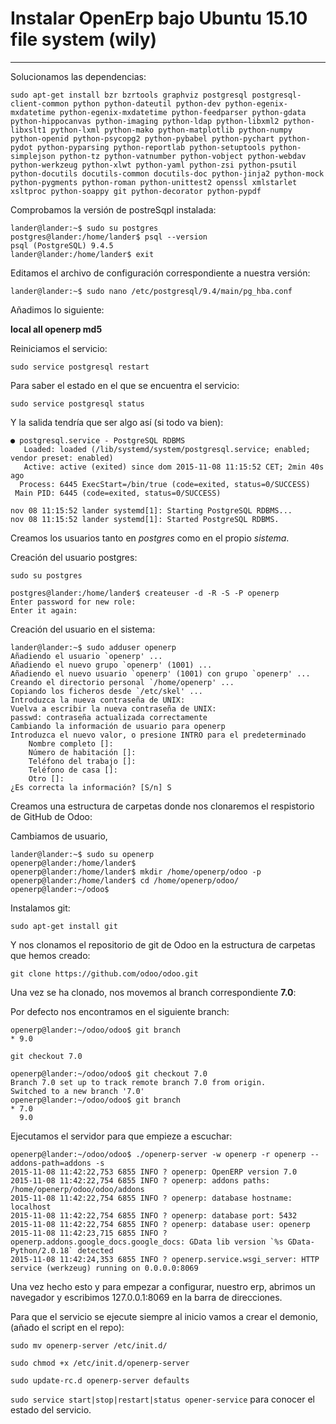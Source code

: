 # Instalar **OpenErp** bajo Ubuntu 15.10 file system (wily)
------------------------------------------------------------

Solucionamos las dependencias:

`sudo apt-get install bzr bzrtools graphviz postgresql postgresql-client-common python python-dateutil python-dev python-egenix-mxdatetime python-egenix-mxdatetime python-feedparser python-gdata python-hippocanvas python-imaging python-ldap python-libxml2 python-libxslt1 python-lxml python-mako python-matplotlib python-numpy python-openid python-psycopg2 python-pybabel python-pychart python-pydot python-pyparsing python-reportlab python-setuptools python-simplejson python-tz python-vatnumber python-vobject python-webdav python-werkzeug python-xlwt python-yaml python-zsi python-psutil python-docutils docutils-common docutils-doc python-jinja2 python-mock python-pygments python-roman python-unittest2 openssl xmlstarlet xsltproc python-soappy git python-decorator python-pypdf`

Comprobamos la versión de postreSqpl instalada:

```
lander@lander:~$ sudo su postgres 
postgres@lander:/home/lander$ psql --version
psql (PostgreSQL) 9.4.5
lander@lander:/home/lander$ exit
```

Editamos el archivo de configuración correspondiente a nuestra versión: 

`lander@lander:~$ sudo nano /etc/postgresql/9.4/main/pg_hba.conf`

Añadimos lo siguiente:

**local all openerp md5**

Reiniciamos el servicio:

`sudo service postgresql restart`

Para saber el estado en el que se encuentra el servicio:

`sudo service postgresql status`

Y la salida tendría que ser algo así (si todo va bien):
```
● postgresql.service - PostgreSQL RDBMS
   Loaded: loaded (/lib/systemd/system/postgresql.service; enabled; vendor preset: enabled)
   Active: active (exited) since dom 2015-11-08 11:15:52 CET; 2min 40s ago
  Process: 6445 ExecStart=/bin/true (code=exited, status=0/SUCCESS)
 Main PID: 6445 (code=exited, status=0/SUCCESS)

nov 08 11:15:52 lander systemd[1]: Starting PostgreSQL RDBMS...
nov 08 11:15:52 lander systemd[1]: Started PostgreSQL RDBMS.
```

Creamos los usuarios tanto en *postgres* como en el propio *sistema*.

Creación del usuario postgres:

`sudo su postgres`
```
postgres@lander:/home/lander$ createuser -d -R -S -P openerp
Enter password for new role: 
Enter it again: 
```

Creación del usuario en el sistema:
```
lander@lander:~$ sudo adduser openerp
Añadiendo el usuario `openerp' ...
Añadiendo el nuevo grupo `openerp' (1001) ...
Añadiendo el nuevo usuario `openerp' (1001) con grupo `openerp' ...
Creando el directorio personal `/home/openerp' ...
Copiando los ficheros desde `/etc/skel' ...
Introduzca la nueva contraseña de UNIX: 
Vuelva a escribir la nueva contraseña de UNIX: 
passwd: contraseña actualizada correctamente
Cambiando la información de usuario para openerp
Introduzca el nuevo valor, o presione INTRO para el predeterminado
	Nombre completo []: 
	Número de habitación []: 
	Teléfono del trabajo []: 
	Teléfono de casa []: 
	Otro []: 
¿Es correcta la información? [S/n] S
```
Creamos una estructura de carpetas donde nos clonaremos el respistorio de GitHub de Odoo:

Cambiamos de usuario,

```
lander@lander:~$ sudo su openerp 
openerp@lander:/home/lander$
openerp@lander:/home/lander$ mkdir /home/openerp/odoo -p
openerp@lander:/home/lander$ cd /home/openerp/odoo/
openerp@lander:~/odoo$
```

Instalamos git:

`sudo apt-get install git`

Y nos clonamos el repositorio de git de Odoo en la estructura de carpetas que hemos creado:

`git clone https://github.com/odoo/odoo.git`

Una vez se ha clonado, nos movemos al branch correspondiente **7.0**:

Por defecto nos encontramos en el siguiente branch:
```
openerp@lander:~/odoo/odoo$ git branch
* 9.0
```

`git checkout 7.0`

```
openerp@lander:~/odoo/odoo$ git checkout 7.0
Branch 7.0 set up to track remote branch 7.0 from origin.
Switched to a new branch '7.0'
openerp@lander:~/odoo/odoo$ git branch
* 7.0
  9.0
```

Ejecutamos el servidor para que empieze a escuchar: 

```
openerp@lander:~/odoo/odoo$ ./openerp-server -w openerp -r openerp --addons-path=addons -s
2015-11-08 11:42:22,753 6855 INFO ? openerp: OpenERP version 7.0
2015-11-08 11:42:22,754 6855 INFO ? openerp: addons paths: /home/openerp/odoo/odoo/addons
2015-11-08 11:42:22,754 6855 INFO ? openerp: database hostname: localhost
2015-11-08 11:42:22,754 6855 INFO ? openerp: database port: 5432
2015-11-08 11:42:22,754 6855 INFO ? openerp: database user: openerp
2015-11-08 11:42:23,715 6855 INFO ? openerp.addons.google_docs.google_docs: GData lib version `%s GData-Python/2.0.18` detected
2015-11-08 11:42:24,353 6855 INFO ? openerp.service.wsgi_server: HTTP service (werkzeug) running on 0.0.0.0:8069
```

Una vez hecho esto y para empezar a configurar, nuestro erp, abrimos un navegador y escribimos 127.0.0.1:8069 en la barra de direcciones.

Para que el servicio se ejecute siempre al inicio vamos a crear el demonio, (añado el script en el repo):

`sudo mv openerp-server /etc/init.d/` 

`sudo chmod +x /etc/init.d/openerp-server`

`sudo update-rc.d openerp-server defaults`

`sudo service start|stop|restart|status opener-service` para conocer el estado del servicio.






 
